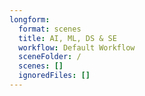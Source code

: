 ```yaml
---
longform:
  format: scenes
  title: AI, ML, DS & SE
  workflow: Default Workflow
  sceneFolder: /
  scenes: []
  ignoredFiles: []
---
```

